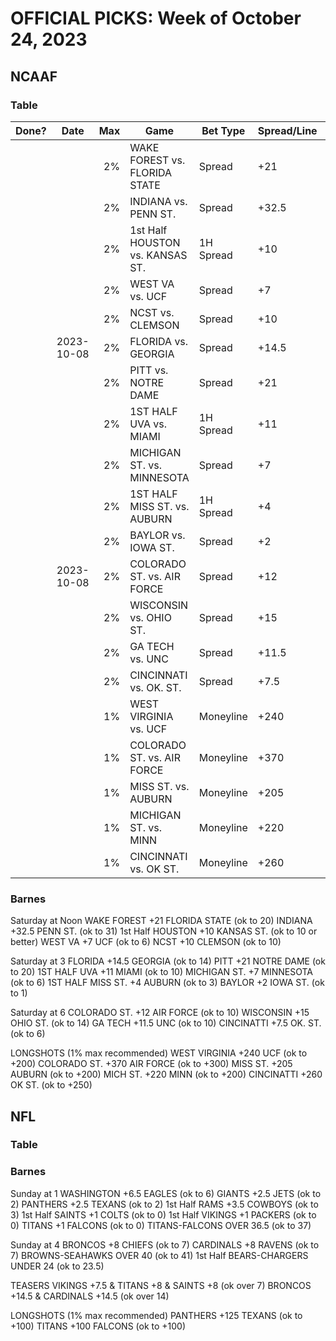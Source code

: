 # OFFICIAL PICKS: Week of October 24, 2023

## NCAAF

### Table

| Done? | Date       |  Max | Game                            | Bet Type  | Spread/Line | Notes              |
| ----: | ---------- | ---: | ------------------------------- | --------- | ----------- | ------------------ |
|       |            |   2% | WAKE FOREST vs. FLORIDA STATE   | Spread    | +21         | ok to 20           |
|       |            |   2% | INDIANA vs. PENN ST.            | Spread    | +32.5       | ok to 31           |
|       |            |   2% | 1st Half HOUSTON vs. KANSAS ST. | 1H Spread | +10         | ok to 10 or better |
|       |            |   2% | WEST VA vs. UCF                 | Spread    | +7          | ok to 6            |
|       |            |   2% | NCST vs. CLEMSON                | Spread    | +10         | ok to 10           |
|       | 2023-10-08 |   2% | FLORIDA vs. GEORGIA             | Spread    | +14.5       | ok to 14           |
|       |            |   2% | PITT vs. NOTRE DAME             | Spread    | +21         | ok to 20           |
|       |            |   2% | 1ST HALF UVA vs. MIAMI          | 1H Spread | +11         | ok to 10           |
|       |            |   2% | MICHIGAN ST. vs. MINNESOTA      | Spread    | +7          | ok to 6            |
|       |            |   2% | 1ST HALF MISS ST. vs. AUBURN    | 1H Spread | +4          | ok to 3            |
|       |            |   2% | BAYLOR vs. IOWA ST.             | Spread    | +2          | ok to 1            |
|       | 2023-10-08 |   2% | COLORADO ST. vs. AIR FORCE      | Spread    | +12         | ok to 10           |
|       |            |   2% | WISCONSIN vs. OHIO ST.          | Spread    | +15         | ok to 14           |
|       |            |   2% | GA TECH vs. UNC                 | Spread    | +11.5       | ok to 10           |
|       |            |   2% | CINCINNATI vs. OK. ST.          | Spread    | +7.5        | ok to 6            |
|       |            |   1% | WEST VIRGINIA vs. UCF           | Moneyline | +240        | ok to +200         |
|       |            |   1% | COLORADO ST. vs. AIR FORCE      | Moneyline | +370        | ok to +300         |
|       |            |   1% | MISS ST. vs. AUBURN             | Moneyline | +205        | ok to +200         |
|       |            |   1% | MICHIGAN ST. vs. MINN           | Moneyline | +220        | ok to +200         |
|       |            |   1% | CINCINNATI vs. OK ST.           | Moneyline | +260        | ok to +250         |

### Barnes

Saturday at Noon
WAKE FOREST +21 FLORIDA STATE (ok to 20)
INDIANA +32.5 PENN ST. (ok to 31)
1st Half HOUSTON +10 KANSAS ST. (ok to 10 or better)
WEST VA +7 UCF (ok to 6)
NCST +10 CLEMSON (ok to 10)

Saturday at 3
FLORIDA +14.5 GEORGIA (ok to 14)
PITT +21 NOTRE DAME (ok to 20)
1ST HALF UVA +11 MIAMI (ok to 10)
MICHIGAN ST. +7 MINNESOTA (ok to 6)
1ST HALF MISS ST. +4 AUBURN (ok to 3)
BAYLOR +2 IOWA ST. (ok to 1)

Saturday at 6
COLORADO ST. +12 AIR FORCE (ok to 10)
WISCONSIN +15 OHIO ST. (ok to 14)
GA TECH +11.5 UNC (ok to 10)
CINCINATTI +7.5 OK. ST. (ok to 6)

LONGSHOTS (1% max recommended)
WEST VIRGINIA +240 UCF (ok to +200)
COLORADO ST. +370 AIR FORCE (ok to +300)
MISS ST. +205 AUBURN (ok to +200)
MICH ST. +220 MINN (ok to +200)
CINCINATTI +260 OK ST. (ok to +250)

## NFL

### Table



### Barnes

Sunday at 1
WASHINGTON +6.5 EAGLES (ok to 6)
GIANTS +2.5 JETS (ok to 2)
PANTHERS +2.5 TEXANS (ok to 2)
1st Half RAMS +3.5 COWBOYS (ok to 3)
1st Half SAINTS +1 COLTS (ok to 0)
1st Half VIKINGS +1 PACKERS (ok to 0)
TITANS +1 FALCONS (ok to 0)
TITANS-FALCONS OVER 36.5 (ok to 37)

Sunday at 4
BRONCOS +8 CHIEFS (ok to 7)
CARDINALS +8 RAVENS (ok to 7)
BROWNS-SEAHAWKS OVER 40 (ok to 41)
1st Half BEARS-CHARGERS UNDER 24 (ok to 23.5)

TEASERS
VIKINGS +7.5 & TITANS +8 & SAINTS +8 (ok over 7)
BRONCOS +14.5 & CARDINALS +14.5 (ok over 14)

LONGSHOTS (1% max recommended)
PANTHERS +125 TEXANS (ok to +100)
TITANS +100 FALCONS (ok to +100)
